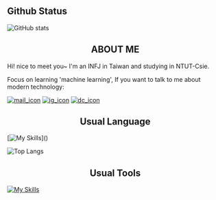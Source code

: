 ## Github Status
![GitHub stats](https://github-readme-stats.vercel.app/api?username=chuni2005&show_icons=true&theme=transparent)

## <center>  ABOUT ME
Hi! nice to meet you~ I'm an INFJ in Taiwan and studying in NTUT-Csie.

Focus on learning 'machine learning', If you want to talk to me about modern technology:

[![mail_icon](https://skillicons.dev/icons?i=gmail&theme=dark)](https://mail.google.com/mail/u/0/?hl=zh-TW#inbox?compose=DmwnWtDtZdmTsLcrcptWbtWWMmmrKbqdglHkwldJHMFxhDkLqkGrXPDrnQGwzwBDNPpndvMbWdLl)
[![ig_icon](https://skillicons.dev/icons?i=instagram&theme=dark)](https://www.instagram.com/xingchenmao8/?hl=en)
[![dc_icon](https://skillicons.dev/icons?i=discord&theme=dark)](https://discord.gg/3xRaCFpZMy)

## <center>  Usual Language
[![My Skills](https://skillicons.dev/icons?i=c,cpp,python,)]()

![Top Langs](https://github-readme-stats.vercel.app/api/top-langs/?username=chuni2005&layout=compact&&theme=transparent)

## <center>  Usual Tools
[![My Skills](https://skillicons.dev/icons?i=windows,vscode,visualstudio)]()

